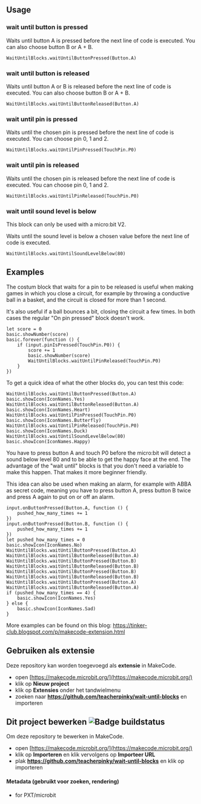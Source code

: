 ## Usage

### wait until button is pressed

Waits until button A is pressed before the next line of code is executed. You can also choose button B or A + B.

```blocks
WaitUntilBlocks.waitUntilButtonPressed(Button.A)
```

### wait until button is released

Waits until button A or B is released before the next line of code is executed. You can also choose button B or A + B.

```blocks
WaitUntilBlocks.waitUntilButtonReleased(Button.A)
```

### wait until pin is pressed


Waits until the chosen pin is pressed before the next line of code is executed. You can choose pin 0, 1 and 2.


```blocks
WaitUntilBlocks.waitUntilPinPressed(TouchPin.P0)
```

### wait until pin is released


Waits until the chosen pin is released before the next line of code is executed. You can choose pin 0, 1 and 2.


```blocks
WaitUntilBlocks.waitUntilPinReleased(TouchPin.P0)
```

### wait until sound level is below

This block can only be used with a micro:bit V2.

Waits until the sound level is below a chosen value before the next line of code is executed.

```blocks
WaitUntilBlocks.waitUntilSoundLevelBelow(80)
```
## Examples

The costum block that waits for a pin to be released is useful when making games in which you close a circuit, for example by throwing a conductive ball in a basket, and the circuit is closed for more than 1 second.

It's also useful if a ball bounces a bit, closing the circuit a few times. In both cases the regular "On pin pressed" block doesn't work.

```blocks
let score = 0
basic.showNumber(score)
basic.forever(function () {
    if (input.pinIsPressed(TouchPin.P0)) {
        score += 1
        basic.showNumber(score)
        WaitUntilBlocks.waitUntilPinReleased(TouchPin.P0)
    }
})
```


To get a quick idea of what the other blocks do, you can test this code:

```blocks
WaitUntilBlocks.waitUntilButtonPressed(Button.A)
basic.showIcon(IconNames.Yes)
WaitUntilBlocks.waitUntilButtonReleased(Button.A)
basic.showIcon(IconNames.Heart)
WaitUntilBlocks.waitUntilPinPressed(TouchPin.P0)
basic.showIcon(IconNames.Butterfly)
WaitUntilBlocks.waitUntilPinReleased(TouchPin.P0)
basic.showIcon(IconNames.Duck)
WaitUntilBlocks.waitUntilSoundLevelBelow(80)
basic.showIcon(IconNames.Happy)
```

You have to press button A and touch P0 before the micro:bit will detect a sound below level 80 and to be able to get the happy face at the end. The advantage of the "wait until" blocks is that you don't need a variable to make this happen. That makes it more beginner friendly.

This idea can also be used when making an alarm, for example with ABBA as secret code, meaning you have to press button A, press button B twice and press A again to put on or off an alarm.

```blocks
input.onButtonPressed(Button.A, function () {
    pushed_how_many_times += 1
})
input.onButtonPressed(Button.B, function () {
    pushed_how_many_times += 1
})
let pushed_how_many_times = 0
basic.showIcon(IconNames.No)
WaitUntilBlocks.waitUntilButtonPressed(Button.A)
WaitUntilBlocks.waitUntilButtonReleased(Button.A)
WaitUntilBlocks.waitUntilButtonPressed(Button.B)
WaitUntilBlocks.waitUntilButtonReleased(Button.B)
WaitUntilBlocks.waitUntilButtonPressed(Button.B)
WaitUntilBlocks.waitUntilButtonReleased(Button.B)
WaitUntilBlocks.waitUntilButtonPressed(Button.A)
WaitUntilBlocks.waitUntilButtonReleased(Button.A)
if (pushed_how_many_times == 4) {
    basic.showIcon(IconNames.Yes)
} else {
    basic.showIcon(IconNames.Sad)
}
```

More examples can be found on this blog: https://tinker-club.blogspot.com/p/makecode-extension.html

## Gebruiken als extensie

Deze repository kan worden toegevoegd als **extensie** in MakeCode.

* open [https://makecode.microbit.org/](https://makecode.microbit.org/)
* klik op **Nieuw project**
* klik op **Extensies** onder het tandwielmenu
* zoeken naar **https://github.com/teacherpinky/wait-until-blocks** en importeren

## Dit project bewerken ![Badge buildstatus](https://github.com/teacherpinky/wait-until-blocks/workflows/MakeCode/badge.svg)

Om deze repository te bewerken in MakeCode.

* open [https://makecode.microbit.org/](https://makecode.microbit.org/)
* klik op **Importeren** en klik vervolgens op **Importeer URL**
* plak **https://github.com/teacherpinky/wait-until-blocks** en klik op importeren


#### Metadata (gebruikt voor zoeken, rendering)

* for PXT/microbit
<script src="https://makecode.com/gh-pages-embed.js"></script><script>makeCodeRender("{{ site.makecode.home_url }}", "{{ site.github.owner_name }}/{{ site.github.repository_name }}");</script>
